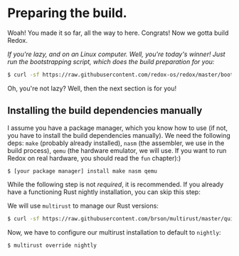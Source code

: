 Preparing the build.
====================

Woah! You made it so far, all the way to here. Congrats! Now we gotta build Redox.

_If you're lazy, and on an Linux computer. Well, you're today's winner! Just run the bootstrapping script, which does the build preparation for you:_

```sh
$ curl -sf https://raw.githubusercontent.com/redox-os/redox/master/bootstrap.sh -o bootstrap.sh && bash -e bootstrap.sh
```

Oh, you're not lazy? Well, then the next section is for you!

Installing the build dependencies manually
------------------------------------------


I assume you have a package manager, which you know how to use (if not, you have to install the build dependencies manually). We need the following deps: `make` (probably already installed), `nasm` (the assembler, we use in the build process), `qemu` (the hardware emulator, we will use. If you want to run Redox on real hardware, you should read the `fun` chapter):)

```
$ [your package manager] install make nasm qemu
```

While the following step is not _required_, it is recommended. If you already have a functioning Rust nightly installation, you can skip this step:

We will use `multirust` to manage our Rust versions:

```sh
$ curl -sf https://raw.githubusercontent.com/brson/multirust/master/quick-install.sh | sh
```

Now, we have to configure our multirust installation to default to `nightly`:

```sh
$ multirust override nightly
```
